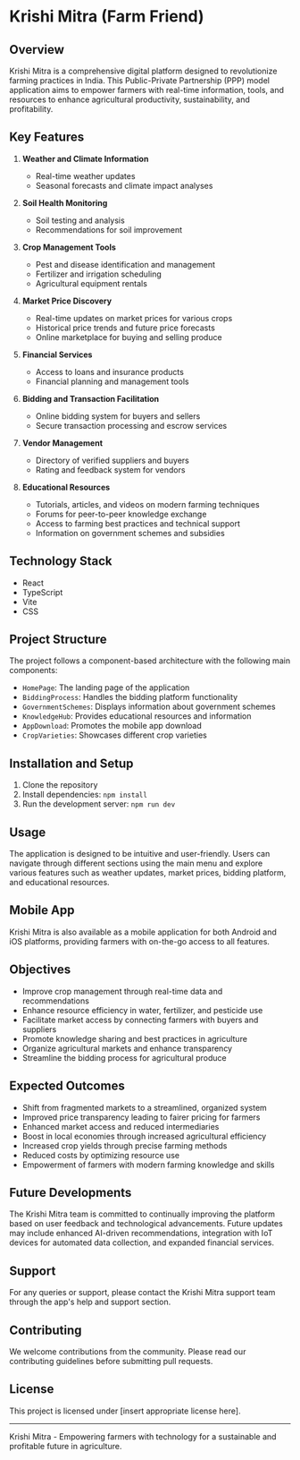 # Krishi Mitra (Farm Friend)

## Overview

Krishi Mitra is a comprehensive digital platform designed to revolutionize farming practices in India. This Public-Private Partnership (PPP) model application aims to empower farmers with real-time information, tools, and resources to enhance agricultural productivity, sustainability, and profitability.

## Key Features

1. **Weather and Climate Information**
   - Real-time weather updates
   - Seasonal forecasts and climate impact analyses

2. **Soil Health Monitoring**
   - Soil testing and analysis
   - Recommendations for soil improvement

3. **Crop Management Tools**
   - Pest and disease identification and management
   - Fertilizer and irrigation scheduling
   - Agricultural equipment rentals

4. **Market Price Discovery**
   - Real-time updates on market prices for various crops
   - Historical price trends and future price forecasts
   - Online marketplace for buying and selling produce

5. **Financial Services**
   - Access to loans and insurance products
   - Financial planning and management tools

6. **Bidding and Transaction Facilitation**
   - Online bidding system for buyers and sellers
   - Secure transaction processing and escrow services

7. **Vendor Management**
   - Directory of verified suppliers and buyers
   - Rating and feedback system for vendors

8. **Educational Resources**
   - Tutorials, articles, and videos on modern farming techniques
   - Forums for peer-to-peer knowledge exchange
   - Access to farming best practices and technical support
   - Information on government schemes and subsidies

## Technology Stack

- React
- TypeScript
- Vite
- CSS

## Project Structure

The project follows a component-based architecture with the following main components:

- `HomePage`: The landing page of the application
- `BiddingProcess`: Handles the bidding platform functionality
- `GovernmentSchemes`: Displays information about government schemes
- `KnowledgeHub`: Provides educational resources and information
- `AppDownload`: Promotes the mobile app download
- `CropVarieties`: Showcases different crop varieties

## Installation and Setup

1. Clone the repository
2. Install dependencies: `npm install`
3. Run the development server: `npm run dev`

## Usage

The application is designed to be intuitive and user-friendly. Users can navigate through different sections using the main menu and explore various features such as weather updates, market prices, bidding platform, and educational resources.

## Mobile App

Krishi Mitra is also available as a mobile application for both Android and iOS platforms, providing farmers with on-the-go access to all features.

## Objectives

- Improve crop management through real-time data and recommendations
- Enhance resource efficiency in water, fertilizer, and pesticide use
- Facilitate market access by connecting farmers with buyers and suppliers
- Promote knowledge sharing and best practices in agriculture
- Organize agricultural markets and enhance transparency
- Streamline the bidding process for agricultural produce

## Expected Outcomes

- Shift from fragmented markets to a streamlined, organized system
- Improved price transparency leading to fairer pricing for farmers
- Enhanced market access and reduced intermediaries
- Boost in local economies through increased agricultural efficiency
- Increased crop yields through precise farming methods
- Reduced costs by optimizing resource use
- Empowerment of farmers with modern farming knowledge and skills

## Future Developments

The Krishi Mitra team is committed to continually improving the platform based on user feedback and technological advancements. Future updates may include enhanced AI-driven recommendations, integration with IoT devices for automated data collection, and expanded financial services.

## Support

For any queries or support, please contact the Krishi Mitra support team through the app's help and support section.

## Contributing

We welcome contributions from the community. Please read our contributing guidelines before submitting pull requests.

## License

This project is licensed under [insert appropriate license here].

---

Krishi Mitra - Empowering farmers with technology for a sustainable and profitable future in agriculture.